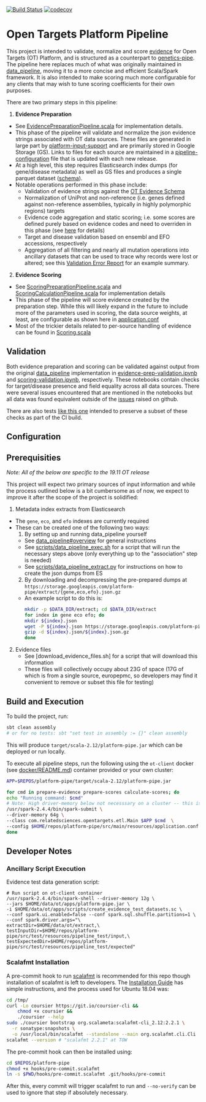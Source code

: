 [![Build Status](https://travis-ci.org/related-sciences/platform-pipe.svg?branch=master)](https://travis-ci.org/related-sciences/platform-pipe)
[![codecov](https://codecov.io/gh/related-sciences/platform-pipe/branch/master/graph/badge.svg)](https://codecov.io/gh/related-sciences/platform-pipe)

# Open Targets Platform Pipeline

This project is intended to validate, normalize and score [evidence](https://docs.targetvalidation.org/getting-started/evidence) for Open Targets (OT) Platform, and is structured as a counterpart to [genetics-pipe](https://github.com/opentargets/genetics-pipe).  The pipeline here replaces much of what was originally maintained in [data_pipeline](https://github.com/opentargets/data_pipeline), moving it to a more concise and efficient Scala/Spark framework.  It is also intended to make scoring much more configurable for any clients that may wish to tune scoring coefficients for their own purposes.

There are two primary steps in this pipeline:

1. **Evidence Preparation** 
  - See [EvidencePreparationPipeline.scala](src/main/scala/com/relatedsciences/opentargets/etl/pipeline/EvidencePreparationPipeline.scala) for implementation details.
  - This phase of the pipeline will validate and normalize the json evidence strings associated with OT data sources.  These files are generated in large part by [platform-input-support](https://github.com/opentargets/platform-input-support) and are primarily stored in Google Storage (GS).  Links to files for each source are maintained in a [pipeline-configuration](https://docs.targetvalidation.org/technical-pipeline/technical-notes#pipeline-configuration-file) file that is updated with each new release.
  - At a high level, this step requires Elasticsearch index dumps (for gene/disease metadata) as well as GS files and produces a single parquet dataset ([schema](docs/evidence_schema.txt)).
  - Notable operations performed in this phase include:
    - Validation of evidence strings against the [OT Evidence Schema](https://github.com/opentargets/json_schema/blob/master/opentargets.json)
    - Normalization of UniProt and non-reference (i.e. genes defined against non-reference assemblies, typically in highly polymorphic regions) targets
    - Evidence code aggregation and static scoring; i.e. some scores are defined purely based on evidence codes and need to overriden in this phase (see [here](https://github.com/related-sciences/platform-pipe/blob/85e702956e8cca21a1f0050390801817d02dfed2/src/main/scala/com/relatedsciences/opentargets/etl/pipeline/EvidencePreparationPipeline.scala#L304) for details)
    - Target and disease validation based on ensembl and EFO accessions, respectively
    - Aggregation of all filtering and nearly all mutation operations into ancillary datasets that can be used to trace why records were lost or altered; see this [Validation Error Report](https://nbviewer.jupyter.org/github/related-sciences/ot-scoring/blob/master/notebooks/pipeline/error-summary-analysis.ipynb#Record-Invalidation-Cause-Frequency-by-Source) for an example summary.
2. **Evidence Scoring**    
  - See [ScoringPreparationPipeline.scala](https://github.com/related-sciences/platform-pipe/blob/master/src/main/scala/com/relatedsciences/opentargets/etl/pipeline/ScoringPreparationPipeline.scala) and [ScoringCalculationPipeline.scala](https://github.com/related-sciences/platform-pipe/blob/master/src/main/scala/com/relatedsciences/opentargets/etl/pipeline/ScoringCalculationPipeline.scala) for implementation details
  - This phase of the pipeline will score evidence created by the preparation step.  While this will likely expand in the future to include more of the parameters used in scoring, the data source weights, at least, are configurable as shown here in [application.conf](https://github.com/related-sciences/platform-pipe/blob/85e702956e8cca21a1f0050390801817d02dfed2/src/main/resources/application.conf#L42)
  - Most of the trickier details related to per-source handling of evidence can be found in [Scoring.scala](https://github.com/related-sciences/platform-pipe/blob/master/src/main/scala/com/relatedsciences/opentargets/etl/scoring/Scoring.scala)

## Validation

Both evidence preparation and scoring can be validated against output from the original [data_pipeline](https://github.com/opentargets/data_pipeline) implementation in [evidence-prep-validation.ipynb](https://github.com/related-sciences/platform-pipe/blob/master/notebooks/pipeline/evidence-prep-validation.ipynb) and [scoring-validation.ipynb](https://github.com/related-sciences/platform-pipe/blob/master/notebooks/pipeline/scoring-validation.ipynb), respectively.  These notebooks contain checks for target/disease presence and field equality across all data sources.  There were several issues encountered that are mentioned in the notebooks but all data was found equivalent outside of the [issues](https://github.com/opentargets/platform/issues?utf8=%E2%9C%93&q=is%3Aissue+author%3Aeric-czech) raised on github.

There are also tests [like this one](https://github.com/related-sciences/platform-pipe/blob/master/src/test/scala/com/relatedsciences/opentargets/etl/PipelineSuite.scala) intended to preserve a subset of these checks as part of the CI build.

## Configuration

## Prerequisities

*Note: All of the below are specific to the 19.11 OT release*

This project will expect two primary sources of input information and while the process outlined below is a bit cumbersome as of now, we expect to improve it after the scope of the project is solidified:

1. Metadata index extracts from Elasticsearch 
  - The ```gene```, ```eco```, and ```efo``` indexes are currently required
  - These can be created one of the following two ways:
    1. By setting up and running data_pipeline yourself
      - See [data_pipeline#overview](https://github.com/opentargets/data_pipeline#overview) for general instructions
      - See [scripts/data_pipeline_exec.sh](scripts/data_pipeline_exec.sh) for a script that will run the necessary steps above (only everything up to the "association" step is needed)
      - See [scripts/data_pipeline_extract.py](scripts/data_pipeline_extract.py) for instructions on how to create the json dumps from ES
    2. By downloading and decompressing the pre-prepared dumps at ```https://storage.googleapis.com/platform-pipe/extract/{gene,eco,efo}.json.gz```
      - An example script to do this is:
        ```bash
        mkdir -p $DATA_DIR/extract; cd $DATA_DIR/extract 
        for index in gene eco efo; do
        mkdir ${index}.json
        wget -P ${index}.json https://storage.googleapis.com/platform-pipe/extract/${index}.json.gz
        gzip -d ${index}.json/${index}.json.gz 
        done
        ```
2. Evidence files 
    - See [download_evidence_files.sh] for a script that will download this information
    - These files will collectively occupy about 23G of space (17G of which is from a single source, europepmc, so developers may find it convenient to remove or subset this file for testing)

## Build and Execution

To build the project, run:

```bash
sbt clean assembly
# or for no tests: sbt "set test in assembly := {}" clean assembly
```

This will produce ```target/scala-2.12/platform-pipe.jar``` which can be deployed or run locally.

To execute all pipeline steps, run the following using the ```ot-client``` docker (see [docker/README.md](docker/README.md)) container provided or your own cluster:

```bash
APP=$REPOS/platform-pipe/target/scala-2.12/platform-pipe.jar

for cmd in prepare-evidence prepare-scores calculate-scores; do
echo "Running command: $cmd"
# Note: High driver-memory below not necesssary on a cluster -- this is for runs in local mode
/usr/spark-2.4.4/bin/spark-submit \
--driver-memory 64g \
--class com.relatedsciences.opentargets.etl.Main $APP $cmd  \
--config $HOME/repos/platform-pipe/src/main/resources/application.conf
done
```

## Developer Notes

### Ancillary Script Execution
 
Evidence test data generation script:

```
# Run script on ot-client container
/usr/spark-2.4.4/bin/spark-shell --driver-memory 12g \
--jars $HOME/data/ot/apps/platform-pipe.jar \
-i $HOME/data/ot/apps/scripts/create_evidence_test_datasets.sc \
--conf spark.ui.enabled=false --conf spark.sql.shuffle.partitions=1 \
--conf spark.driver.args="\
extractDir=$HOME/data/ot/extract,\
testInputDir=$HOME/repos/platform-pipe/src/test/resources/pipeline_test/input,\
testExpectedDir=$HOME/repos/platform-pipe/src/test/resources/pipeline_test/expected"
```

### Scalafmt Installation

A pre-commit hook to run [scalafmt](https://scalameta.org/scalafmt/) is recommended for 
this repo though installation of scalafmt is left to developers. The [Installation Guide](https://scalameta.org/scalafmt/docs/installation.html)
has simple instructions, and the process used for Ubuntu 18.04 was:

```bash
cd /tmp/  
curl -Lo coursier https://git.io/coursier-cli &&
    chmod +x coursier &&
    ./coursier --help
sudo ./coursier bootstrap org.scalameta:scalafmt-cli_2.12:2.2.1 \
  -r sonatype:snapshots \
  -o /usr/local/bin/scalafmt --standalone --main org.scalafmt.cli.Cli
scalafmt --version # "scalafmt 2.2.1" at TOW
```

The pre-commit hook can then be installed using:

```bash
cd $REPOS/platform-pipe
chmod +x hooks/pre-commit.scalafmt 
ln -s $PWD/hooks/pre-commit.scalafmt .git/hooks/pre-commit
```

After this, every commit will trigger scalafmt to run and ```--no-verify``` can be 
used to ignore that step if absolutely necessary.
